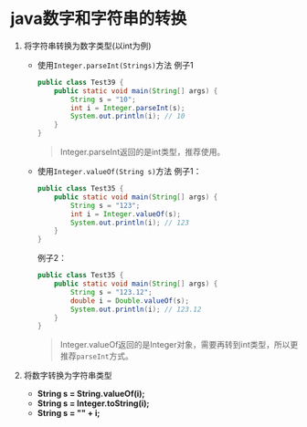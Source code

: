 # java数字和字符串的转换

1. 将字符串转换为数字类型(以int为例)

   * 使用`Integer.parseInt(Strings)`方法
     例子1

     ```java
     public class Test39 {
         public static void main(String[] args) {
             String s = "10";
             int i = Integer.parseInt(s);
             System.out.println(i); // 10
         }
     }
     ```

     > Integer.parseInt返回的是int类型，推荐使用。

   * 使用`Integer.valueOf(String s)`方法
     例子1：

     ```java
     public class Test35 {
         public static void main(String[] args) {
             String s = "123";
             int i = Integer.valueOf(s);
             System.out.println(i); // 123
         }
     }
     ```

     例子2：

     ```java
     public class Test35 {
         public static void main(String[] args) {
             String s = "123.12";
             double i = Double.valueOf(s);
             System.out.println(i); // 123.12
         }
     }
     ```

     > Integer.valueOf返回的是Integer对象，需要再转到int类型，所以更推荐`parseInt`方式。

2. 将数字转换为字符串类型

   * **String s = String.valueOf(i);**
   * **String s = Integer.toString(i);**
   * **String s = "" + i;**

